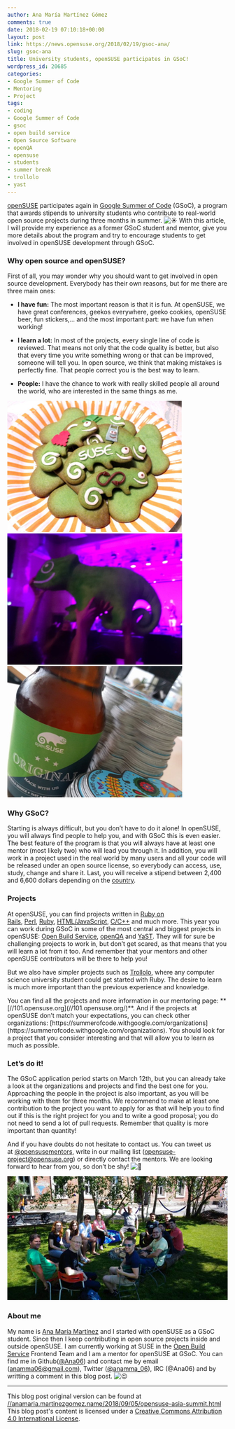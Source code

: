 ```yaml
---
author: Ana María Martínez Gómez
comments: true
date: 2018-02-19 07:10:18+00:00
layout: post
link: https://news.opensuse.org/2018/02/19/gsoc-ana/
slug: gsoc-ana
title: University students, openSUSE participates in GSoC!
wordpress_id: 20685
categories:
- Google Summer of Code
- Mentoring
- Project
tags:
- coding
- Google Summer of Code
- gsoc
- open build service
- Open Source Software
- openQA
- opensuse
- students
- summer break
- trollolo
- yast
---
```


[openSUSE](https://www.opensuse.org/) participates again in [Google Summer of Code](https://summerofcode.withgoogle.com/) (GSoC), a program that awards stipends to university students who contribute to real-world open source projects during three months in summer. ![:sunny:](https://assets-cdn.github.com/images/icons/emoji/unicode/2600.png) With this article, I will provide my experience as a former GSoC student and mentor, give you more details about the program and try to encourage students to get involved in openSUSE development through GSoC.


### Why open source and openSUSE?


First of all, you may wonder why you should want to get involved in open source development. Everybody has their own reasons, but for me there are three main ones:



 	
  * **I have fun:** The most important reason is that it is fun. At openSUSE, we have great conferences, geekos everywhere, geeko cookies, openSUSE beer, fun stickers,… and the most important part: we have fun when working!

 	
  * **I learn a lot:** In most of the projects, every single line of code is reviewed. That means not only that the code quality is better, but also that every time you write something wrong or that can be improved, someone will tell you. In open source, we think that making mistakes is perfectly fine. That people correct you is the best way to learn.

 	
  * **People:** I have the chance to work with really skilled people all around the world, who are interested in the same things as me.




![](/wp-content/uploads/2018/02/gsoc-in-indonesia-cookies.jpg)![](/wp-content/uploads/2018/02/gsoc-in-indonesia-geeko.jpg)![](/wp-content/uploads/2018/02/gsoc-beer.jpg)




### 




### Why GSoC?


Starting is always difficult, but you don’t have to do it alone! In openSUSE, you will always find people to help you, and with GSoC this is even easier. The best feature of the program is that you will always have at least one mentor (most likely two) who will lead you through it. In addition, you will work in a project used in the real world by many users and all your code will be released under an open source license, so everybody can access, use, study, change and share it. Last, you will receive a stipend between 2,400 and 6,600 dollars depending on the [country](https://developers.google.com/open-source/gsoc/help/student-stipends).


### Projects


At openSUSE, you can find projects written in [Ruby on Rails](//rubyonrails.org/), [Perl](https://www.perl.org/), [Ruby](https://www.ruby-lang.org/en), [HTML/JavaScript](https://www.w3schools.com/html/html_scripts.asp), [C/C++](https://en.wikipedia.org/wiki/C%2B%2B) and much more. This year you can work during GSoC in some of the most central and biggest projects in openSUSE: [Open Build Service](https://github.com/openSUSE/open-build-service), [openQA](https://github.com/os-autoinst/openQA) and [YaST](https://github.com/yast). They will for sure be challenging projects to work in, but don’t get scared, as that means that you will learn a lot from it too. And remember that your mentors and other openSUSE contributors will be there to help you!

But we also have simpler projects such as [Trollolo](https://github.com/openSUSE/trollolo), where any computer science university student could get started with Ruby. The desire to learn is much more important than the previous experience and knowledge.

<!-- more -->You can find all the projects and more information in our mentoring page: **[//101.opensuse.org](//101.opensuse.org/)**. And if the projects at openSUSE don’t match your expectations, you can check other organizations: [https://summerofcode.withgoogle.com/organizations](https://summerofcode.withgoogle.com/organizations). You should look for a project that you consider interesting and that will allow you to learn as much as possible.


### Let’s do it!


The GSoC application period starts on March 12th, but you can already take a look at the organizations and projects and find the best one for you. Approaching the people in the project is also important, as you will be working with them for three months. We recommend to make at least one contribution to the project you want to apply for as that will help you to find out if this is the right project for you and to write a good proposal; you do not need to send a lot of pull requests. Remember that quality is more important than quantity!

And if you have doubts do not hesitate to contact us. You can tweet us at [@opensusementors](https://twitter.com/@opensusementors), write in our mailing list ([opensuse-project@opensuse.org](mailto:opensuse-project@opensuse.org)) or directly contact the mentors. We are looking forward to hear from you, so don’t be shy! ![:green_heart:](https://assets-cdn.github.com/images/icons/emoji/unicode/1f49a.png)

![](/wp-content/uploads/2018/02/gsoc-in-indonesia-meetup.jpg)


### 




### About me


My name is [Ana María Martínez](//anamaria.martinezgomez.name) and I started with openSUSE as a GSoC student. Since then I keep contributing in open source projects inside and outside openSUSE. I am currently working at SUSE in the [Open Build Service](//openbuildservice.org/) Frontend Team and I am a mentor for openSUSE at GSoC. You can find me in Github([@Ana06](https://github.com/Ana06)) and contact me by email (anamma06@gmail.com), Twitter ([@anamma_06](https://twitter.com/anamma_06)), IRC (@Ana06) and by writting a comment in this blog post. ![:wink:](https://assets-cdn.github.com/images/icons/emoji/unicode/1f609.png)



* * *



This blog post original version can be found at [//anamaria.martinezgomez.name/2018/09/05/opensuse-asia-summit.html](//anamaria.martinezgomez.name/2018/02/15/gsoc-in-indonesia.html) This blog post's content is licensed under a [Creative Commons Attribution 4.0 International License](//creativecommons.org/licenses/by/4.0/). 
